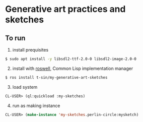 # Generative art practices and sketches

## To run

1. install prequisites

```sh
$ sudo apt install -y libsdl2-ttf-2.0-0 libsdl2-image-2.0-0
```

2. install with [roswell](https://github.com/roswell/roswell), Common Lisp implementation manager

```sh
$ ros install t-sin/my-generative-art-sketches
```

3. load system

```lisp
CL-USER> (ql:quickload :my-sketches)
```

4. run as making instance

```lisp
CL-USER> (make-instance 'my-sketches.perlin-circle:mysketch)
```
